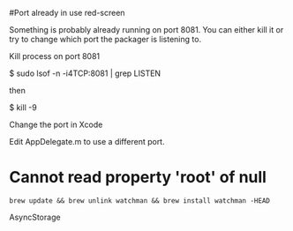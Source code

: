 #Port already in use red-screen

Something is probably already running on port 8081. You can either kill it or try to change which port the packager is listening to.

Kill process on port 8081 

$ sudo lsof -n -i4TCP:8081 | grep LISTEN

then

$ kill -9 <cma process id>

Change the port in Xcode 

Edit AppDelegate.m to use a different port.

# Cannot read property 'root' of null
```brew update && brew unlink watchman && brew install watchman -HEAD```


AsyncStorage



